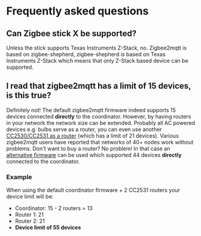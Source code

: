# Frequently asked questions

## Can Zigbee stick X be supported?
Unless the stick supports Texas Instruments Z-Stack, no. Zigbee2mqtt is based on zigbee-shepherd, zigbee-shepherd is based on Texas Instruments Z-Stack which means that only Z-Stack based device can be supported.

## I read that zigbee2mqtt has a limit of 15 devices, is this true?
Definitely not! The default zigbee2mqtt firmware indeed supports 15 devices connected **directly** to the coordinator. However, by having routers in your network the network size can be extended. Probably all AC powered devices e.g. bulbs serve as a router, you can even use another [CC2530/CC2531 as a router](../information/cc_sniffer_devices.md) (which has a limit of 21 devices). Various zigbee2mqtt users have reported that networks of 40+ nodes work without problems. Don't want to buy a router? No problem! In that case an [alternative firmware](https://github.com/Koenkk/Z-Stack-firmware/tree/master/coordinator/max_devices/CC2531) can be used which supported 44 devices **directly** connected to the coordinator.

### Example
When using the default coordinator firmware + 2 CC2531 routers your device limit will be:
- Coordinator: 15 - 2 routers = 13
- Router 1: 21
- Router 2: 21
- **Device limit of 55 devices**
